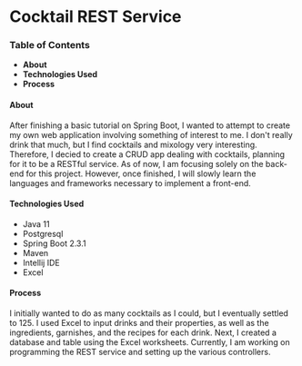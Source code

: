 # **Cocktail REST Service**


### **Table of Contents**

* **About**
* **Technologies Used**
* **Process**

#### **About**
After finishing a basic tutorial on Spring Boot, I wanted to attempt to create my own web application involving something of interest to me. I don't really drink that much, but I find cocktails and mixology very interesting. Therefore, I decied to create a CRUD app dealing with cocktails, planning for it to be a RESTful service.  As of now, I am focusing solely on the back-end for this project. However, once finished, I will slowly learn the languages and frameworks necessary to implement a front-end.

#### **Technologies Used**
* Java 11
* Postgresql
* Spring Boot 2.3.1
* Maven
* Intellij IDE
* Excel

#### **Process**
I initially wanted to do as many cocktails as I could, but I eventually settled to 125. I used Excel to input drinks and their properties, as well as the ingredients, garnishes, and the recipes for each drink. Next, I created a database and table using the Excel worksheets. Currently, I am working on programming the REST service and setting up the various controllers.


